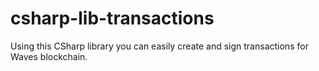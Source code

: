 # csharp-lib-transactions
Using this CSharp library you can easily create and sign transactions for Waves blockchain. 
